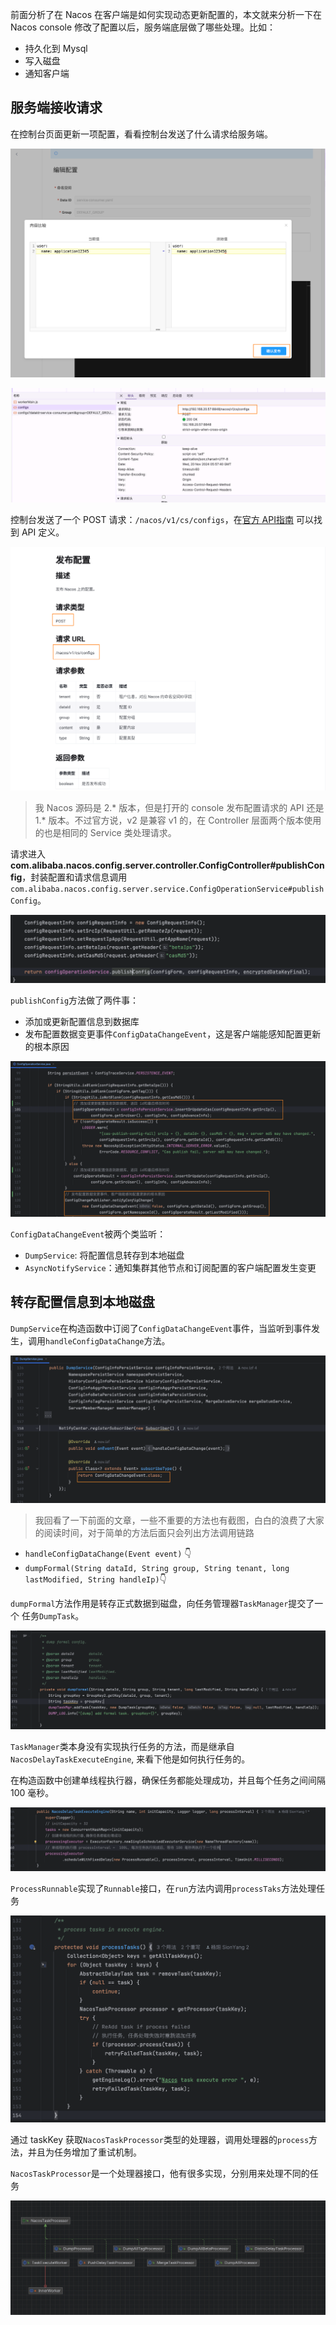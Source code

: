 前面分析了在 Nacos 在客户端是如何实现动态更新配置的，本文就来分析一下在 Nacos console 修改了配置以后，服务端底层做了哪些处理。比如：

- 持久化到 Mysql
- 写入磁盘
- 通知客户端

## 服务端接收请求

在控制台页面更新一项配置，看看控制台发送了什么请求给服务端。

![image-20241120140118352](./Nacos源码分析-更新配置时服务端做了什么.assets/image-20241120140118352.png)

![image-20241120140048490](./Nacos源码分析-更新配置时服务端做了什么.assets/image-20241120140048490.png)

控制台发送了一个 POST 请求：`/nacos/v1/cs/configs`，在[官方 API指南](https://nacos.io/docs/v1/open-api/) 可以找到 API 定义。

![image-20241120140623329](./Nacos源码分析-更新配置时服务端做了什么.assets/image-20241120140623329.png)

> 我 Nacos 源码是 2.* 版本，但是打开的 console 发布配置请求的 API 还是 1.* 版本。不过官方说，v2 是兼容 v1 的，在 Controller 层面两个版本使用的也是相同的 Service 类处理请求。

请求进入**com.alibaba.nacos.config.server.controller.ConfigController#publishConfig**，封装配置和请求信息调用`com.alibaba.nacos.config.server.service.ConfigOperationService#publishConfig`。

![image-20241120142833789](./Nacos源码分析-更新配置时服务端做了什么.assets/image-20241120142833789.png)

`publishConfig`方法做了两件事：

- 添加或更新配置信息到数据库
- 发布配置数据变更事件`ConfigDataChangeEvent`，这是客户端能感知配置更新的根本原因

![image-20241121165044280](./Nacos源码分析-更新配置时服务端做了什么.assets/image-20241121165044280.png)

`ConfigDataChangeEvent`被两个类监听：

- `DumpService`: 将配置信息转存到本地磁盘
- `AsyncNotifyService`：通知集群其他节点和订阅配置的客户端配置发生变更

## 转存配置信息到本地磁盘

`DumpService`在构造函数中订阅了`ConfigDataChangeEvent`事件，当监听到事件发生，调用`handleConfigDataChange`方法。

![image-20241121170312201](./Nacos源码分析-更新配置时服务端做了什么.assets/image-20241121170312201.png)

> 我回看了一下前面的文章，一些不重要的方法也有截图，白白的浪费了大家的阅读时间，对于简单的方法后面只会列出方法调用链路

- `handleConfigDataChange(Event event)` 👇
- `dumpFormal(String dataId, String group, String tenant, long lastModified, String handleIp)`👇

`dumpFormal`方法作用是转存正式数据到磁盘，向任务管理器`TaskManager`提交了一个 任务`DumpTask`。

![image-20241121171502273](./Nacos源码分析-更新配置时服务端做了什么.assets/image-20241121171502273.png)

`TaskManager`类本身没有实现执行任务的方法，而是继承自` NacosDelayTaskExecuteEngine`, 来看下他是如何执行任务的。

在构造函数中创建单线程执行器，确保任务都能处理成功，并且每个任务之间间隔 100 毫秒。

![image-20241121173736126](./Nacos源码分析-更新配置时服务端做了什么.assets/image-20241121173736126.png)

`ProcessRunnable`实现了`Runnable`接口，在`run`方法内调用`processTaks`方法处理任务

![image-20241121174039790](./Nacos源码分析-更新配置时服务端做了什么.assets/image-20241121174039790.png)

通过 taskKey 获取`NacosTaskProcessor`类型的处理器，调用处理器的`process`方法，并且为任务增加了重试机制。

`NacosTaskProcessor`是一个处理器接口，他有很多实现，分别用来处理不同的任务

![image-20241121175209799](./Nacos源码分析-更新配置时服务端做了什么.assets/image-20241121175209799.png)